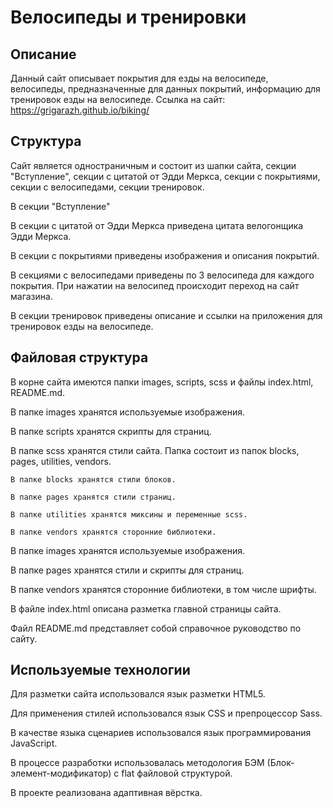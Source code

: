 # Велосипеды и тренировки

## Описание
Данный сайт описывает покрытия для езды на велосипеде, велосипеды, предназначенные для данных покрытий, информацию для тренировок езды на велосипеде.
Ссылка на сайт: https://grigarazh.github.io/biking/

## Структура

Сайт является одностраничным и состоит из шапки сайта, секции "Вступление", секции с цитатой от Эдди Меркса, секции с покрытиями, секции с велосипедами, секции тренировок.

В секции "Вступление"

В секции с цитатой от Эдди Меркса приведена цитата велогонщика Эдди Меркса.

В секции с покрытиями приведены изображения и описания покрытий.

В секциями с велосипедами приведены по 3 велосипеда для каждого покрытия. При нажатии на велосипед происходит переход на сайт магазина.

В секции тренировок приведены описание и ссылки на приложения для тренировок езды на велосипеде.

## Файловая структура

В корне сайта имеются папки images, scripts, scss и файлы index.html, README.md.

В папке images хранятся используемые изображения.

В папке scripts хранятся скрипты для страниц.

В папке scss хранятся стили сайта. Папка состоит из папок blocks, pages, utilities, vendors.

    В папке blocks хранятся стили блоков.

    В папке pages хранятся стили страниц.

    В папке utilities хранятся миксины и переменные scss.

    В папке vendors хранятся сторонние библиотеки.

В папке images хранятся используемые изображения.

В папке pages хранятся стили и скрипты для страниц.

В папке vendors хранятся сторонние библиотеки, в том числе шрифты.

В файле index.html описана разметка главной страницы сайта.

Файл README.md представляет собой справочное руководство по сайту.

## Используемые технологии

Для разметки сайта использовался язык разметки HTML5.

Для применения стилей использовался язык CSS и препроцессор Sass.

В качестве языка сценариев использовался язык программирования JavaScript.

В процессе разработки использовалась методология БЭМ (Блок-элемент-модификатор) c flat файловой структурой.

В проекте реализована адаптивная вёрстка.
